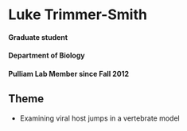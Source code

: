 # Luke Trimmer-Smith
#### Graduate student
#### Department of Biology
#### Pulliam Lab Member since Fall 2012

## Theme
- Examining viral host jumps in a vertebrate model
